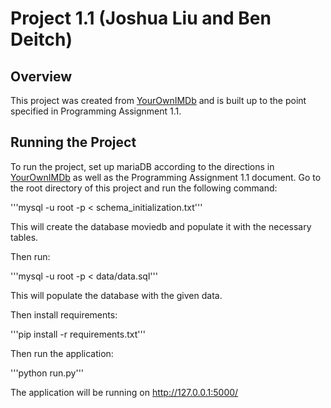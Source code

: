 # Project 1.1 (Joshua Liu and Ben Deitch)

## Overview

This project was created from [YourOwnIMDb](https://github.com/SSD-Brandeis/YourOwnIMDb) and is built up to the point specified in Programming Assignment 1.1.

## Running the Project

To run the project, set up mariaDB according to the directions in [YourOwnIMDb](https://github.com/SSD-Brandeis/YourOwnIMDb) as well as the Programming Assignment 1.1 document.
Go to the root directory of this project and run the following command:

'''mysql -u root -p < schema_initialization.txt'''

This will create the database moviedb and populate it with the necessary tables.

Then run:

'''mysql -u root -p < data/data.sql'''

This will populate the database with the given data.

Then install requirements:

'''pip install -r requirements.txt'''

Then run the application:

'''python run.py'''

The application will be running on http://127.0.0.1:5000/
